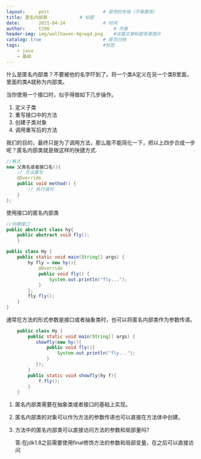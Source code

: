 ```yaml
---
layout:     post   				    # 使用的布局（不需要改）
title: 匿名内部类			# 标题 
date:       2021-04-24				# 时间
author:     t298						# 作者
header-img: img/wallhaven-4grwgd.png 	#这篇文章标题背景图片
catalog: true 						# 是否归档
tags:								#标签
    - java
    - 基础
---
```


什么是匿名内部类？不要被他的名字吓到了。将一个类A定义在另一个类B里面，里面的类A就称为内部类。

当你使用一个接口时，似乎得做如下几步操作。

1. 定义子类
2. 重写接口中的方法
3. 创建子类对象
4. 调用重写后的方法

我们的目的，最终只是为了调用方法，那么能不能简化一下，把以上四步合成一步呢？匿名内部类就是做这样的快捷方式.

```java
//格式
new 父类名或者接口名(){
    // 方法重写
    @Override 
    public void method() {
        // 执行语句
    }
};
```

使用接口的匿名内部类

```java
//创建接口
public abstract class hy{
    public abstract void fly();
    }
```

```java
public class Hy {
    public static void main(String[] args) {
        hy fly = new hy(){
            @Override
            public void fly() {
                System.out.println("fly...");
            }
        };
        fly.fly();
    }
}
```



通常在方法的形式参数是接口或者抽象类时，也可以将匿名内部类作为参数传递。

```java
    public class Hy {
        public static void main(String[] args) {
           showfly(new hy(){
               public void fly(){
                   System.out.println("fly...");
               }
           });
        }
        public static void showfly(hy f){
            f.fly();
        }
    }

```



1. 匿名内部类需要在抽象类或者接口的基础上实现。

2. 匿名内部类的对象可以作为方法的参数传递也可以直接在方法体中创建。

3. 方法中的匿名内部类可以直接访问方法的参数和局部量吗?

   答:在jdk1.8之前需要使用final修饰方法的参数和局部变量，在之后可以直接访问
